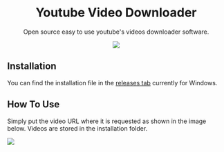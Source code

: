 <h1 align="center">Youtube Video Downloader</h1>
<p align="center">Open source easy to use youtube's videos downloader software.</p>

<p align="center"><img src="https://github.com/daraem/Youtube-Video-Downloader/blob/main/logo.png" align="center"></p>

## Installation
You can find the installation file in the [releases tab](https://github.com/daraem/Youtube-Video-Downloader/releases) currently for Windows.

## How To Use
Simply put the video URL where it is requested as shown in the image below. Videos are stored in the installation folder.

 <img src="https://github.com/daraem/Youtube-Video-Downloader/blob/main/DemoYVD.png">
